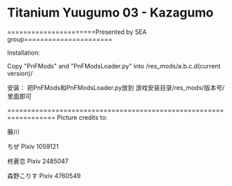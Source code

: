 ﻿# Titanium Yuugumo 03 - Kazagumo

======================Presented by SEA group======================



Installation: 

Copy "PnFMods" and "PnFModsLoader.py" into /res_mods/a.b.c.d(current version)/


安装：
把PnFMods和PnFModsLoader.py放到
游戏安装目录/res_mods/版本号/ 
里面即可

==================================================================
Picture credits to:

藤川
ちぜ 		Pixiv 1059121
柊蒼恋 		Pixiv 2485047
森野こりす 	Pixiv 4760549